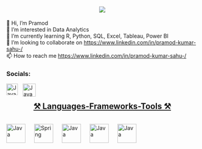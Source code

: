 <h1 align="center">
    <img src="https://readme-typing-svg.herokuapp.com/?font=Righteous&size=35&center=true&vCenter=true&width=500&height=70&duration=4000&lines=Hi+There!+👋;+I'm+Pramod!;" />
</h1>

👋 Hi, I’m Pramod<br>👀 I’m interested in Data Analytics<br>🌱 I’m currently learning R, Python, SQL, Excel, Tableau, Power BI<br>💞️ I’m looking to collaborate on https://www.linkedin.com/in/pramod-kumar-sahu-/<br>📫 How to reach me https://www.linkedin.com/in/pramod-kumar-sahu-/

   
### Socials:
<p align="left">
      <a href="https://www.linkedin.com/in/pramod-kumar-sahu-/">
        <img align="left" alt="Java" width="30px" style="padding-right:10px;" src="https://github.com/Pramodkumar-Analyst/icon/blob/main/linkedin-app-icon.svg"/></a> 
      <a href="mailto:pramodkumarsahu027@gmail.com">
         <img align="left" alt="Java" width="34px" style="padding-right:10px;" src="https://github.com/Pramodkumar-Analyst/icon/blob/main/Email.svg"/>
 </p>
            
<br />





<h2 align="center">⚒️ Languages-Frameworks-Tools ⚒️</h2>
<br />
<img align="left" alt="Java" width="50px" style="padding-right:20px;" src="https://cdn.jsdelivr.net/gh/devicons/devicon@latest/icons/r/r-original.svg"/>
<img align="left" alt="Spring" width="50px" style="padding-right:20px;" src="https://github.com/Pramodkumar-Analyst/icon/blob/main/SQL%20Database.svg"/>
<img align="left" alt="Java" width="50px" style="padding-right:20px;" src="https://github.com/Pramodkumar-Analyst/icon/blob/main/microsoft-excel-icon.svg"/>
<img align="left" alt="Java" width="50px" style="padding-right:20px;" src="https://github.com/Pramodkumar-Analyst/icon/blob/main/power-bi-icon.svg"/>
<img align="left" alt="Java" width="50px" style="padding-right:20px;" src="https://github.com/Pramodkumar-Analyst/icon/blob/main/python-programming-language-icon.svg"/>


<br />
<br />

<!--### GitHub Stats:
![](https://github-readme-stats.vercel.app/api?username=Pramodkumar-Analyst&theme=radical&hide_border=false&include_all_commits=false&count_private=false)<br/>
![](https://nirzak-streak-stats.vercel.app/?user=Pramodkumar-Analyst&theme=radical&hide_border=false)<br/> -->



